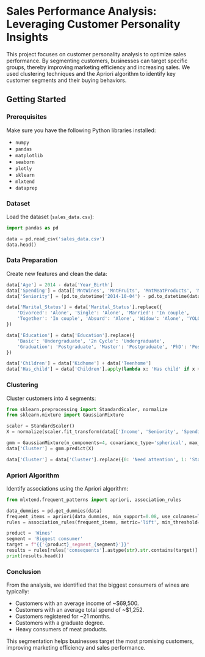 # Sales Performance Analysis: Leveraging Customer Personality Insights

This project focuses on customer personality analysis to optimize sales performance. By segmenting customers, businesses can target specific groups, thereby improving marketing efficiency and increasing sales. We used clustering techniques and the Apriori algorithm to identify key customer segments and their buying behaviors.

## Getting Started

### Prerequisites
Make sure you have the following Python libraries installed:
- `numpy`
- `pandas`
- `matplotlib`
- `seaborn`
- `plotly`
- `sklearn`
- `mlxtend`
- `dataprep`

### Dataset
Load the dataset (`sales_data.csv`):
```python
import pandas as pd

data = pd.read_csv('sales_data.csv')
data.head()
```

### Data Preparation
Create new features and clean the data:
```python
data['Age'] = 2014 - data['Year_Birth']
data['Spending'] = data[['MntWines', 'MntFruits', 'MntMeatProducts', 'MntFishProducts', 'MntSweetProducts', 'MntGoldProds']].sum(axis=1)
data['Seniority'] = (pd.to_datetime('2014-10-04') - pd.to_datetime(data['Dt_Customer'], dayfirst=True)).dt.days / 30

data['Marital_Status'] = data['Marital_Status'].replace({
    'Divorced': 'Alone', 'Single': 'Alone', 'Married': 'In couple',
    'Together': 'In couple', 'Absurd': 'Alone', 'Widow': 'Alone', 'YOLO': 'Alone'
})

data['Education'] = data['Education'].replace({
    'Basic': 'Undergraduate', '2n Cycle': 'Undergraduate',
    'Graduation': 'Postgraduate', 'Master': 'Postgraduate', 'PhD': 'Postgraduate'
})

data['Children'] = data['Kidhome'] + data['Teenhome']
data['Has_child'] = data['Children'].apply(lambda x: 'Has child' if x > 0 else 'No child')
```

### Clustering
Cluster customers into 4 segments:
```python
from sklearn.preprocessing import StandardScaler, normalize
from sklearn.mixture import GaussianMixture

scaler = StandardScaler()
X = normalize(scaler.fit_transform(data[['Income', 'Seniority', 'Spending']]), norm='l2')

gmm = GaussianMixture(n_components=4, covariance_type='spherical', max_iter=2000, random_state=5).fit(X)
data['Cluster'] = gmm.predict(X)

data['Cluster'] = data['Cluster'].replace({0: 'Need attention', 1: 'Stars', 2: 'High potential', 3: 'Leaky bucket'})
```

### Apriori Algorithm
Identify associations using the Apriori algorithm:
```python
from mlxtend.frequent_patterns import apriori, association_rules

data_dummies = pd.get_dummies(data)
frequent_items = apriori(data_dummies, min_support=0.08, use_colnames=True, max_len=10)
rules = association_rules(frequent_items, metric='lift', min_threshold=1)

product = 'Wines'
segment = 'Biggest consumer'
target = f"{{'{product}_segment_{segment}'}}"
results = rules[rules['consequents'].astype(str).str.contains(target)].sort_values(by='confidence', ascending=False)
print(results.head())
```

### Conclusion
From the analysis, we identified that the biggest consumers of wines are typically:
- Customers with an average income of ~$69,500.
- Customers with an average total spend of ~$1,252.
- Customers registered for ~21 months.
- Customers with a graduate degree.
- Heavy consumers of meat products.

This segmentation helps businesses target the most promising customers, improving marketing efficiency and sales performance.
